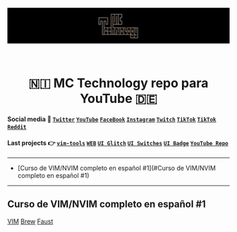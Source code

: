 [![MC Technology](doc/mctechnology_extendido.GIF)](https://www.youtube.com/channel/UC_mYh5PYPHBJ5YYUj8AIkcw)

<div align="center">
  <br> <h1> 🇳🇮 MC Technology repo para YouTube 🇩🇪  </h1>
</div>
<h4 align="left">
  <a>Social media 📲</a>
  <a href="https://twitter.com/mctechnology17" target="_blank"><code>Twitter</code></a>
  <a href="https://www.youtube.com/channel/UC_mYh5PYPHBJ5YYUj8AIkcw?view_as=subscriber" target="_blank"><code>YouTube</code></a>
  <a href="https://m.facebook.com/mctechnology17/" target="_blank"><code>FaceBook</code></a>
  <a href="https://www.instagram.com/mctechnology17/" target="_blank"><code>Instagram</code></a>
  <a href="https://www.twitch.tv/mctechnology17" target="_blank"><code>Twitch</code></a>
  <a href="https://www.tiktok.com/@mctechnology17" target="_blank"><code>TikTok</code></a>
  <a href="https://t.me/mctechnology" target="_blank"><code>TikTok</code></a>
  <a href="https://www.reddit.com/user/mctechnology17" target="_blank"><code>Reddit</code></a>
</h4>
<h4 align="left">
  <a>Last projects 👉</a>
  <a href="https://github.com/mctechnology17/vim-tools" target="_blank"><code>vim-tools</code></a>
  <a href="https://mctechnology17.com" target="_blank"><code>WEB</code></a>
  <a href="https://repo.packix.com/package/com.mctechnology.uiglitch/" target="_blank"><code>UI Glitch</code></a>
  <a href="https://repo.packix.com/package/com.mctechnology.uiswitches/" target="_blank"><code>UI Switches</code></a>
  <a href="https://repo.packix.com/package/com.mctechnology.uibadge/" target="_blank"><code>UI Badge</code></a>
  <a href="https://github.com/mctechnology17/youtube_repo_mc_technology" target="_blank"><code>YouTube Repo</code></a>
</h4>

----

- [Curso de VIM/NVIM completo en español #1](#Curso de VIM/NVIM completo en español #1)

----

## Curso de VIM/NVIM completo en español #1
[VIM](https://www.vim.org/download.php)
[Brew](https://formulae.brew.sh/formula/vim#default)
[Faust](https://github.com/martinth/mobverdb/blob/master/faust.txt)
